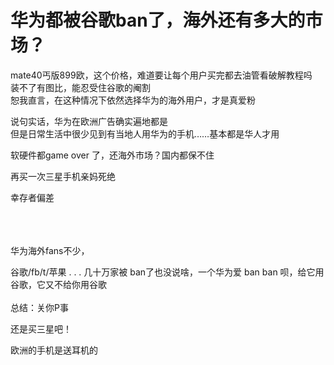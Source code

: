 # 华为都被谷歌ban了，海外还有多大的市场？


mate40丐版899欧，这个价格，难道要让每个用户买完都去油管看破解教程吗<br />
装不了有图比，能忍受住谷歌的阉割<br />
恕我直言，在这种情况下依然选择华为的海外用户，才是真爱粉<img id="aimg_XHQWS" onclick="zoom(this, this.src, 0, 0, 0)" class="zoom" src="https://cdn.jsdelivr.net/gh/hishis/forum-master/public/images/patch.gif" onmouseover="img_onmouseoverfunc(this)" onload="thumbImg(this)" border="0" alt="" />

说句实话，华为在欧洲广告确实遍地都是<br />
但是日常生活中很少见到有当地人用华为的手机……基本都是华人才用

软硬件都game over 了，还海外市场？国内都保不住

再买一次三星手机亲妈死绝

幸存者偏差<br />
<br />
<br />
&nbsp; &nbsp;&nbsp; &nbsp;&nbsp; &nbsp;&nbsp; &nbsp;&nbsp; &nbsp;&nbsp; &nbsp; <br />


华为海外fans不少，

谷歌/fb/t/苹果 . . . 几十万家被 ban了也没说啥，一个华为爱 ban ban 呗，给它用谷歌，它又不给你用谷歌<br />
<br />
总结：关你P事<br />


还是买三星吧！

欧洲的手机是送耳机的<img id="aimg_FH3z7" onclick="zoom(this, this.src, 0, 0, 0)" class="zoom" src="https://cdn.jsdelivr.net/gh/hishis/forum-master/public/images/patch.gif" onmouseover="img_onmouseoverfunc(this)" onload="thumbImg(this)" border="0" alt="" />
